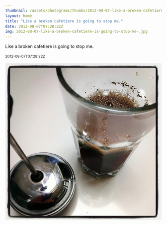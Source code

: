 ```yaml
---
thumbnail: /assets/photograms/thumbs/2012-08-07-like-a-broken-cafetiere-is-going-to-stop-me-.png
layout: home
title: "Like a broken cafetiere is going to stop me."
date: 2012-08-07T07:28:22Z
img: 2012-08-07-like-a-broken-cafetiere-is-going-to-stop-me-.jpg
---
```


Like a broken cafetiere is going to stop me.

<small>2012-08-07T07:28:22Z</small>

![Like a broken cafetiere is going to stop me.](/assets/photograms/original/2012-08-07-like-a-broken-cafetiere-is-going-to-stop-me-.jpg)
